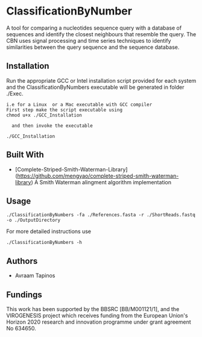 # ClassificationByNumber
A tool for comparing a nucleotides sequence query  with a database of sequences and identify the closest neighbours that resemble the query.
The CBN uses signal processing and time series techniques to identify similarities between the query sequence and the sequence database.

## Installation
Run the appropriate GCC or Intel installation script provided for each system and the ClassificationByNumbers executable will be generated in folder ./Exec.
```
i.e for a Linux  or a Mac executable with GCC compiler 
First step make the script executable using
chmod u+x ./GCC_Installation

  and then invoke the executable

./GCC_Installation
```
##

## Built With
* [Complete-Striped-Smith-Waterman-Library] (https://github.com/mengyao/complete-striped-smith-waterman-library)
A Smith Waterman alingment algorithm implementation
##

## Usage
```
./ClassificationByNumbers -fa ./References.fasta -r ./ShortReads.fastq -o ./OutputDirectory
```
For more detailed instructions use
```
./ClassificationByNumbers -h
```
## Authors

* Avraam Tapinos
##

## Fundings

This work has been supported by the BBSRC [BB/M001121/1], and the VIROGENESIS project which receives funding from the European Union's Horizon 2020 research and innovation programme under grant agreement No 634650.
##
